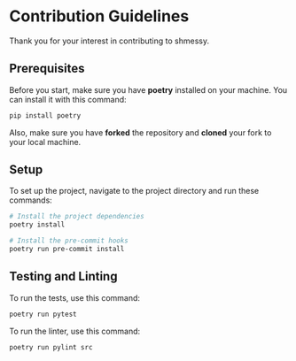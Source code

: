 # Contribution Guidelines
Thank you for your interest in contributing to shmessy.

## Prerequisites
Before you start, make sure you have **poetry** installed on your machine. You can install it with this command:

```bash
pip install poetry
```

Also, make sure you have **forked** the repository and **cloned** your fork to your local machine.

## Setup
To set up the project, navigate to the project directory and run these commands:

```bash
# Install the project dependencies
poetry install

# Install the pre-commit hooks
poetry run pre-commit install
```

## Testing and Linting
To run the tests, use this command:

```bash
poetry run pytest
```

To run the linter, use this command:

```bash
poetry run pylint src
```
